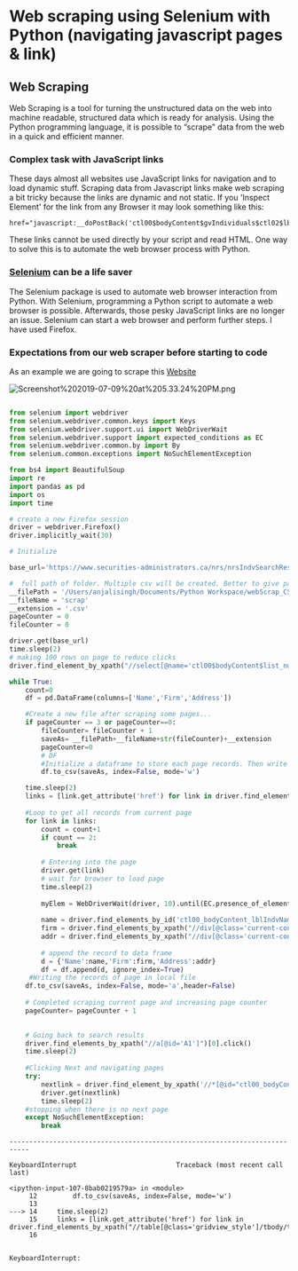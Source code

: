 
# Web scraping using Selenium with Python (navigating javascript pages & link)

## Web Scraping
Web Scraping is a tool for turning the unstructured data on the web into machine readable, structured data which is ready for analysis.
Using the Python programming language, it is possible to “scrape” data from the web in a quick and efficient manner.

### Complex task with JavaScript links
These days almost all websites use JavaScript links for navigation and to load dynamic stuff. Scraping data from Javascript links make web scraping a bit tricky because the links are dynamic and not static. If you 'Inspect Element' for the link from any Browser it may look something like this:
```
href="javascript:__doPostBack('ctl00$bodyContent$gvIndividuals$ctl02$lbtnIndDetail','')"
```
These links cannot be used directly by your script and read HTML. One way to solve this is to automate the web browser process with Python.

###  <a href='https://pypi.python.org/pypi/selenium'> Selenium</a> can be a life saver
The Selenium package is used to automate web browser interaction from Python. With Selenium, programming a Python script to automate a web browser is possible. Afterwards, those pesky JavaScript links are no longer an issue. Selenium can start a web browser and perform further steps. I have used Firefox.

### Expectations from our web scraper before starting to code
As an example we are going to scrape this <a href="https://www.securities-administrators.ca/nrs/nrsIndvSearchResults.aspx?mode=AS&type=I&indv=&firm=&juri=ON&ctgy=1&history=0"> Website </a>

![Screenshot%202019-07-09%20at%205.33.24%20PM.png](attachment:Screenshot%202019-07-09%20at%205.33.24%20PM.png)


```python

from selenium import webdriver
from selenium.webdriver.common.keys import Keys
from selenium.webdriver.support.ui import WebDriverWait
from selenium.webdriver.support import expected_conditions as EC
from selenium.webdriver.common.by import By
from selenium.common.exceptions import NoSuchElementException

from bs4 import BeautifulSoup
import re
import pandas as pd
import os
import time

```


```python
# create a new Firefox session
driver = webdriver.Firefox()
driver.implicitly_wait(30)

```


```python
# Initialize 

base_url='https://www.securities-administrators.ca/nrs/nrsIndvSearchResults.aspx?mode=AS&type=I&indv=&firm=&juri=1&ctgy=1&history=0'

#  full path of folder. Multiple csv will be created. Better to give path of empty folder
__filePath = '/Users/anjalisingh/Documents/Python Workspace/webScrap_CSA/'
__fileName = 'scrap'
__extension = '.csv'
pageCounter = 0
fileCounter = 0

```


```python
driver.get(base_url)
time.sleep(2)
# making 100 rows on page to reduce clicks
driver.find_element_by_xpath("//select[@name='ctl00$bodyContent$list_num_per_page']/option[text()='100']").click()

```


```python
while True:
    count=0  
    df = pd.DataFrame(columns=['Name','Firm','Address'])

    #Create a new file after scraping some pages...
    if pageCounter == 3 or pageCounter==0:
        fileCounter= fileCounter + 1
        saveAs= __filePath+__fileName+str(fileCounter)+__extension
        pageCounter=0
        # DF
        #Initialize a dataframe to store each page records. Then write it to file. Repeat this for each page.
        df.to_csv(saveAs, index=False, mode='w')

    time.sleep(2)
    links = [link.get_attribute('href') for link in driver.find_elements_by_xpath("//table[@class='gridview_style']/tbody/tr/td/a")]
    
    #Loop to get all records from current page
    for link in links:
        count = count+1
        if count == 2:
            break
            
        # Entering into the page
        driver.get(link)
        # wait for browser to load page
        time.sleep(2)
        
        myElem = WebDriverWait(driver, 10).until(EC.presence_of_element_located((By.ID, 'ctl00_bodyContent_divIndividualDetailsAccordion')))
        
        name = driver.find_elements_by_id('ctl00_bodyContent_lblIndvName')[0].text
        firm = driver.find_elements_by_xpath("//div[@class='current-content']/table/tbody/tr[1]/td[2]")[0].text
        addr = driver.find_elements_by_xpath("//div[@class='current-content']/table/tbody/tr[2]/td[2]")[0].text
        
        # append the record to data frame
        d = {'Name':name,'Firm':firm,'Address':addr}
        df = df.append(d, ignore_index=True)
     #Writing the records of page in local file
    df.to_csv(saveAs, index=False, mode='a',header=False)
    
    # Completed scraping current page and increasing page counter
    pageCounter= pageCounter + 1

   
    # Going back to search results
    driver.find_elements_by_xpath("//a[@id='A1']")[0].click() 
    time.sleep(2)
    
    #Clicking Next and navigating pages
    try:
        nextlink = driver.find_element_by_xpath('//*[@id="ctl00_bodyContent_lbtnNext"]').get_attribute('href')
        driver.get(nextlink)
        time.sleep(2)
    #stopping when there is no next page
    except NoSuchElementException:
        break
```


    ---------------------------------------------------------------------------

    KeyboardInterrupt                         Traceback (most recent call last)

    <ipython-input-107-8bab0219579a> in <module>
         12         df.to_csv(saveAs, index=False, mode='w')
         13 
    ---> 14     time.sleep(2)
         15     links = [link.get_attribute('href') for link in driver.find_elements_by_xpath("//table[@class='gridview_style']/tbody/tr/td/a")]
         16 


    KeyboardInterrupt: 



```python

```


```python

```


```python

```


```python

```


```python

```
